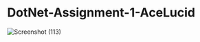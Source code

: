 # DotNet-Assignment-1-AceLucid
![Screenshot (113)](https://github.com/hemanth-katte/DotNet-Assignment-1-AceLucid/assets/115554570/e3c84474-1688-434b-82f9-1f853b6f1527)
